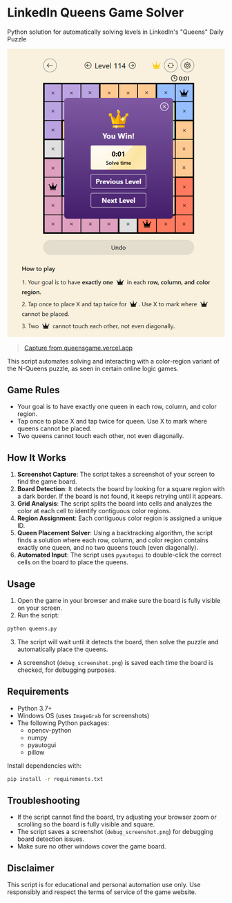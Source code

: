 # LinkedIn Queens Game Solver
Python solution for automatically solving levels in LinkedIn's "Queens" Daily Puzzle

![](queensgame.png)
> [Capture from queensgame.vercel.app](https://queensgame.vercel.app/)

This script automates solving and interacting with a color-region variant of the N-Queens puzzle, as seen in certain online logic games.

## Game Rules

- Your goal is to have exactly one queen in each row, column, and color region.
- Tap once to place X and tap twice for queen. Use X to mark where queens cannot be placed.
- Two queens cannot touch each other, not even diagonally.

## How It Works

1. **Screenshot Capture**: The script takes a screenshot of your screen to find the game board.
2. **Board Detection**: It detects the board by looking for a square region with a dark border. If the board is not found, it keeps retrying until it appears.
3. **Grid Analysis**: The script splits the board into cells and analyzes the color at each cell to identify contiguous color regions.
4. **Region Assignment**: Each contiguous color region is assigned a unique ID.
5. **Queen Placement Solver**: Using a backtracking algorithm, the script finds a solution where each row, column, and color region contains exactly one queen, and no two queens touch (even diagonally).
6. **Automated Input**: The script uses `pyautogui` to double-click the correct cells on the board to place the queens.

## Usage

1. Open the game in your browser and make sure the board is fully visible on your screen.
2. Run the script:

```bash
python queens.py
```

3. The script will wait until it detects the board, then solve the puzzle and automatically place the queens.

- A screenshot (`debug_screenshot.png`) is saved each time the board is checked, for debugging purposes.

## Requirements

- Python 3.7+
- Windows OS (uses `ImageGrab` for screenshots)
- The following Python packages:
  - opencv-python
  - numpy
  - pyautogui
  - pillow

Install dependencies with:

```bash
pip install -r requirements.txt
```

## Troubleshooting

- If the script cannot find the board, try adjusting your browser zoom or scrolling so the board is fully visible and square.
- The script saves a screenshot (`debug_screenshot.png`) for debugging board detection issues.
- Make sure no other windows cover the game board.

## Disclaimer
This script is for educational and personal automation use only. Use responsibly and respect the terms of service of the game website.
